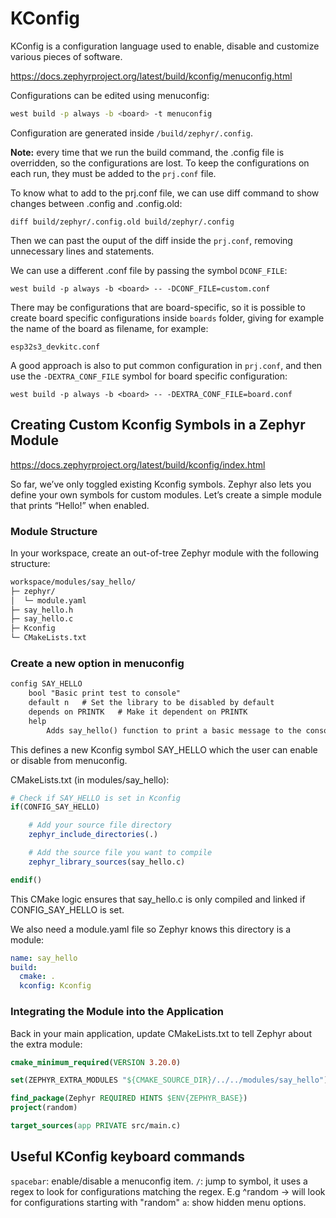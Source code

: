 # KConfig

KConfig is a configuration language used to enable, disable and customize various pieces of software.

<https://docs.zephyrproject.org/latest/build/kconfig/menuconfig.html>

Configurations can be edited using menuconfig:

```bash
west build -p always -b <board> -t menuconfig
```

Configuration are generated inside `/build/zephyr/.config`.

**Note:** every time that we run the build command, the .config file is overridden, so the configurations are lost. To keep the configurations on each run, they must be added to the `prj.conf` file.

To know what to add to the prj.conf file, we can use diff command to show changes between .config and .config.old:

`diff build/zephyr/.config.old build/zephyr/.config`

Then we can past the ouput of the diff inside the `prj.conf`, removing unnecessary lines and statements.

We can use a different .conf file by passing the symbol `DCONF_FILE`:

`west build -p always -b <board> -- -DCONF_FILE=custom.conf`

There may be configurations that are board-specific, so it is possible to create board specific configurations inside `boards` folder, giving for example the name of the board as filename, for example:

`esp32s3_devkitc.conf`

A good approach is also to put common configuration in `prj.conf`, and then use the `-DEXTRA_CONF_FILE` symbol for board specific configuration:

`west build -p always -b <board> -- -DEXTRA_CONF_FILE=board.conf`

## Creating Custom Kconfig Symbols in a Zephyr Module

<https://docs.zephyrproject.org/latest/build/kconfig/index.html>

So far, we’ve only toggled existing Kconfig symbols. Zephyr also lets you define your own symbols for custom modules. Let’s create a simple module that prints “Hello!” when enabled.

### Module Structure

In your workspace, create an out-of-tree Zephyr module with the following structure:

```txt
workspace/modules/say_hello/
├─ zephyr/
│  └─ module.yaml
├─ say_hello.h
├─ say_hello.c
├─ Kconfig
└─ CMakeLists.txt
```

### Create a new option in menuconfig

```txt
config SAY_HELLO
    bool "Basic print test to console"
    default n   # Set the library to be disabled by default
    depends on PRINTK   # Make it dependent on PRINTK
    help
        Adds say_hello() function to print a basic message to the console.
```

This defines a new Kconfig symbol SAY_HELLO which the user can enable or disable from menuconfig.

CMakeLists.txt (in modules/say_hello):

```cmake
# Check if SAY_HELLO is set in Kconfig
if(CONFIG_SAY_HELLO)

    # Add your source file directory
    zephyr_include_directories(.)

    # Add the source file you want to compile
    zephyr_library_sources(say_hello.c)

endif()
```

This CMake logic ensures that say_hello.c is only compiled and linked if CONFIG_SAY_HELLO is set.

We also need a module.yaml file so Zephyr knows this directory is a module:

```yaml
name: say_hello
build:
  cmake: .
  kconfig: Kconfig

```

### Integrating the Module into the Application

Back in your main application, update CMakeLists.txt to tell Zephyr about the extra module:

```cmake
cmake_minimum_required(VERSION 3.20.0)

set(ZEPHYR_EXTRA_MODULES "${CMAKE_SOURCE_DIR}/../../modules/say_hello")

find_package(Zephyr REQUIRED HINTS $ENV{ZEPHYR_BASE})
project(random)

target_sources(app PRIVATE src/main.c)
```

## Useful KConfig keyboard commands

`spacebar`: enable/disable a menuconfig item.
`/`: jump to symbol, it uses a regex to look for configurations matching the regex. E.g ^random -> will look for configurations starting with "random"
`a`: show hidden menu options.
